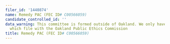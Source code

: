 ```yaml
---
filer_id: '1440874'
name: Remedy PAC (FEC ID# C00566059)
candidate_controlled_id: ''
data_warning: This committee is formed outside of Oakland. We only have data on committees
  which file with the Oakland Public Ethics Commission
title: Remedy PAC (FEC ID# C00566059)
---
```

